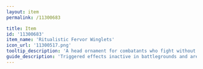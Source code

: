 ```yaml
---
layout: item
permalink: /11300683

title: Item
id: '11300683'
item_name: 'Ritualistic Fervor Winglets'
icon_url: '11300517.png'
tooltip_description: 'A head ornament for combatants who fight without fear or hesitation.'
guide_description: 'Triggered effects inactive in battlegrounds and arenas.'
---
```

